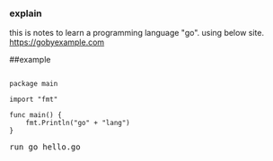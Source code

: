 ### explain

this is notes to learn a programming language "go".
using below site.
https://gobyexample.com

##example

<pre class="golang"><code>
package main

import "fmt"

func main() {
	fmt.Println("go" + "lang")
}
</code></pre>

<pre>
run go hello.go
</pre>
